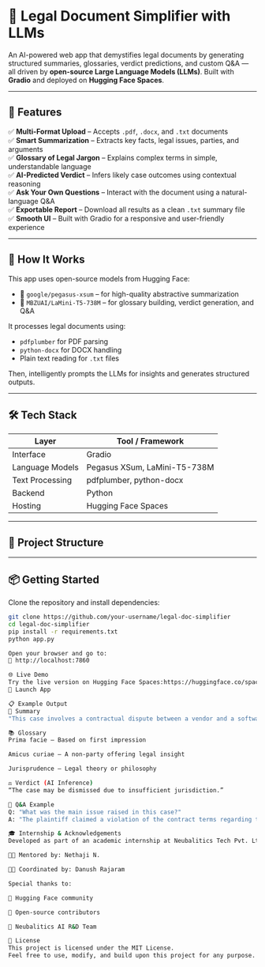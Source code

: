 # 🧾 Legal Document Simplifier with LLMs

An AI-powered web app that demystifies legal documents by generating structured summaries, glossaries, verdict predictions, and custom Q&A — all driven by **open-source Large Language Models (LLMs)**. Built with **Gradio** and deployed on **Hugging Face Spaces**.

---

## 🚀 Features

✅ **Multi-Format Upload** – Accepts `.pdf`, `.docx`, and `.txt` documents  
✅ **Smart Summarization** – Extracts key facts, legal issues, parties, and arguments  
✅ **Glossary of Legal Jargon** – Explains complex terms in simple, understandable language  
✅ **AI-Predicted Verdict** – Infers likely case outcomes using contextual reasoning  
✅ **Ask Your Own Questions** – Interact with the document using a natural-language Q&A  
✅ **Exportable Report** – Download all results as a clean `.txt` summary file  
✅ **Smooth UI** – Built with Gradio for a responsive and user-friendly experience  

---

## 🧠 How It Works

This app uses open-source models from Hugging Face:

- 📝 `google/pegasus-xsum` – for high-quality abstractive summarization  
- 📘 `MBZUAI/LaMini-T5-738M` – for glossary building, verdict generation, and Q&A  

It processes legal documents using:
- `pdfplumber` for PDF parsing  
- `python-docx` for DOCX handling  
- Plain text reading for `.txt` files  

Then, intelligently prompts the LLMs for insights and generates structured outputs.

---

## 🛠️ Tech Stack

| Layer             | Tool / Framework                        |
|-------------------|------------------------------------------|
| Interface         | Gradio                                   |
| Language Models   | Pegasus XSum, LaMini-T5-738M             |
| Text Processing   | pdfplumber, python-docx                  |
| Backend           | Python                                   |
| Hosting           | Hugging Face Spaces                      |

---

## 📁 Project Structure


---

## 📦 Getting Started

Clone the repository and install dependencies:

```bash
git clone https://github.com/your-username/legal-doc-simplifier
cd legal-doc-simplifier
pip install -r requirements.txt
python app.py

Open your browser and go to:
📍 http://localhost:7860

🌐 Live Demo
Try the live version on Hugging Face Spaces:https://huggingface.co/spaces/rajaneeshp609/LEGAL-DOCS-LLMS
🔗 Launch App

📋 Example Output
🧾 Summary
"This case involves a contractual dispute between a vendor and a software provider over breach of delivery terms and data security concerns."

📚 Glossary
Prima facie – Based on first impression

Amicus curiae – A non-party offering legal insight

Jurisprudence – Legal theory or philosophy

⚖️ Verdict (AI Inference)
“The case may be dismissed due to insufficient jurisdiction.”

💬 Q&A Example
Q: "What was the main issue raised in this case?"
A: "The plaintiff claimed a violation of the contract terms regarding timely delivery and data confidentiality."

🎓 Internship & Acknowledgements
Developed as part of an academic internship at Neubalitics Tech Pvt. Ltd., in collaboration with Sathyabama Institute of Science & Technology, Chennai.

👨‍🏫 Mentored by: Nethaji N.

👨‍💼 Coordinated by: Danush Rajaram

Special thanks to:

🤗 Hugging Face community

🧠 Open-source contributors

💼 Neubalitics AI R&D Team

📜 License
This project is licensed under the MIT License.
Feel free to use, modify, and build upon this project for any purpose.
